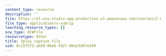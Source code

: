 ```yaml
---
content_type: resource
description: ''
file: https://ol-ocw-studio-app-production.s3.amazonaws.com/courses/2-627-fundamentals-of-photovoltaics-fall-2013/8c15f5f3ab509be6fd2780a25d6fe549_AWU3lTs9KJA.srt
file_type: application/x-subrip
learning_resource_types: []
ocw_type: OCWFile
resourcetype: Other
title: 3play caption file
uid: 8c15f5f3-ab50-9be6-fd27-80a25d6fe549
---
```

